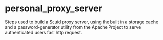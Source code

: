 # personal_proxy_server
Steps used to build a Squid proxy server, using the built in a storage cache and a password-generator utility from the Apache Project to serve authenticated users fast http request.
